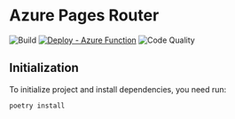 # Azure Pages Router

![Build](https://github.com/amorim-cleison/azure-pages-router/workflows/Build/badge.svg)
[![Deploy - Azure Function](https://github.com/amorim-cleison/azure-pages-router/actions/workflows/main_cca5-cin-ufpe-br.yml/badge.svg)](https://github.com/amorim-cleison/azure-pages-router/actions/workflows/main_cca5-cin-ufpe-br.yml)
![Code Quality](https://github.com/amorim-cleison/azure-pages-router/workflows/Code%20Quality/badge.svg)

<!-- TODO: adicionar descrição -->

## Initialization
To initialize project and install dependencies, you need run:

```
poetry install
```
